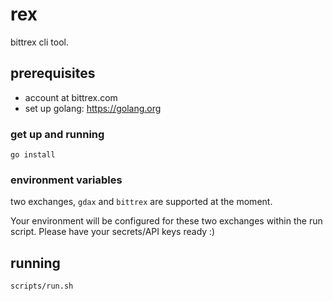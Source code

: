 # rex

bittrex cli tool.

## prerequisites

- account at bittrex.com
- set up golang: https://golang.org

### get up and running

`go install`

### environment variables

two exchanges, `gdax` and `bittrex` are supported at the moment.

Your environment will be configured for these two exchanges within the run script. Please have your secrets/API keys ready :)

## running

`scripts/run.sh`